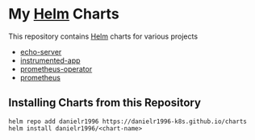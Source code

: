 # My [Helm](https://helm.sh) Charts

This repository contains [Helm](https://helm.sh) charts for various projects

* [echo-server](charts/echo/)
* [instrumented-app](charts/instrumented-app)
* [prometheus-operator](charts/prometheus-operator)
* [prometheus](charts/prometheus)

## Installing Charts from this Repository

``` shell
helm repo add danielr1996 https://danielr1996-k8s.github.io/charts
helm install danielr1996/<chart-name>
```

